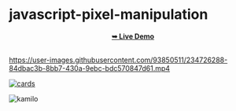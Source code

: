 # javascript-pixel-manipulation

<div align="center">
 <a href="https://kamblack66.github.io/javascript-pixel-manipulation/"><strong>➥ Live Demo</strong></a>
</div>
<br>

https://user-images.githubusercontent.com/93850511/234726288-84dbac3b-8bb7-430a-9ebc-bdc570847d61.mp4


[![cards](https://user-images.githubusercontent.com/93850511/224516006-1033a01f-1b26-4c66-b5f7-82e9faeb8199.png)](https://kamblack66.github.io/javascript-pixel-manipulation/)

![kamilo](https://user-images.githubusercontent.com/93850511/225447360-625a7de8-f22a-41e8-ae5c-f6768c5ec097.svg)
